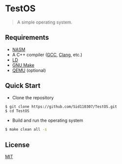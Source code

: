 # TestOS

> A simple operating system.

## Requirements

- [NASM](https://www.nasm.us/)
- A C++ compiler ([GCC](https://gcc.gnu.org/), [Clang](https://clang.llvm.org/), etc.)
- [LD](https://www.gnu.org/software/binutils/)
- [GNU Make](https://www.gnu.org/software/make/)
- [QEMU](https://www.qemu.org/) (optional)

## Quick Start

- Clone the repository

```bash
$ git clone https://github.com/Sid110307/TestOS.git
$ cd TestOS
```

- Build and run the operating system

```bash
$ make clean all -s
```

## License

[MIT](https://opensource.org/licenses/MIT)
